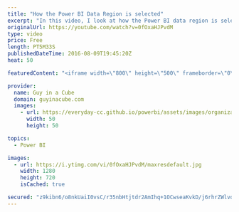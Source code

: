 ```yaml
---
title: "How the Power BI Data Region is selected"
excerpt: "In this video, I look at how the Power BI data region is selected. This is the what you see when you go to About Power BI and see \"Your data is stored in\". You should take care to make sure this is where the majority of users you are before anyone signs up for Office 365, Power BI or other Microsoft"
originalUrl: https://youtube.com/watch?v=0fOxaHJPvdM
type: video
price: Free
length: PT5M33S
publishedDateTime: 2016-08-09T19:45:20Z
heat: 50

featuredContent: "<iframe width=\"800\" height=\"500\" frameborder=\"0\" src=\"https://www.youtube.com/embed/0fOxaHJPvdM\" allow=\"accelerometer; autoplay; encrypted-media; gyroscope; picture-in-picture\" allowfullscreen></iframe>"

provider:
  name: Guy in a Cube
  domain: guyinacube.com
  images:
    - url: https://everyday-cc.github.io/powerbi/assets/images/organizations/guyinacube.com-50x50.jpg
      width: 50
      height: 50

topics:
  - Power BI

images:
  - url: https://i.ytimg.com/vi/0fOxaHJPvdM/maxresdefault.jpg
    width: 1280
    height: 720
    isCached: true

secured: "z9kibn6/o8nkUaiI0vsC/r35nbHtjtdr2AmIhq+1OCwseaKvkD/j6rhrZWlvoMcUbodcVrZAWD556LKCra4dv8a3/+eVjkEU1jTdqC2H8Vmilu8qeUJNZ92y613/h1UoRWqu84yu0FLe8Z7bhsuvdXDFY2F0RaBemDKD8pVB1xy5jR4VSXH0291I4qNGKvscoQtcKqNQhzwLvUDo5+JA+q+ne7B8Gi1alHDlpOmJ9AZUHIu8RjN41Oa7WKf19GF6nKg7kpAhZbdU3NdDCI2RX8fM8cuAJekDWAqx6/KZZ7QL6tYPGYf9FYyczhWQVZmlz0zwr0niXcMgJqu7oedUddcPLe6DoOHuxezDo/ldh8FHquPRZ51zkbFzhiuIJ7FH4/nxRCEm7mrxX7RSXapqtQIPu7hWH4VPXYhdkypavsA=;OXAdi3OUOtc3wkH5cFu0QA=="
---
```


